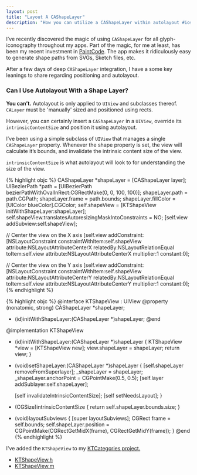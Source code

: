 ```yaml
---
layout: post
title: "Layout A CAShapeLayer"
description: "How you can utilize a CAShapeLayer within autolayout #ios"
---
```


I’ve recently discovered the magic of using `CAShapeLayer` for all glyph-iconography throughout my apps. Part of the magic, for me at least, has been my recent investment in [PaintCode](www.paintcodeapp.com). The app makes it ridiculously easy to generate shape paths from SVGs, Sketch files, etc.

After a few days of deep `CAShapeLayer` integration, I have a some key leanings to share regarding positioning and autolayout.

### Can I Use Autolayout With a Shape Layer?

**You can’t.** Autolayout is only applied to `UIView` and subclasses thereof. `CALayer` must be 'manually' sized and positioned using rects.

However, you can certainly insert a `CAShapeLayer` in a `UIView`, override its `intrinsicContentSize` and position it using autolayout.

I’ve been using a simple subclass of `UIView` that manages a single `CAShapeLayer` property. Whenever the shape property is set, the view will calculate it’s bounds, and invalidate the intrinsic content size of the view.

`intrinsicContentSize` is what autolayout will look to for understanding the size of the view.

{% highlight objc %}
CAShapeLayer *shapeLayer = [CAShapeLayer layer];
UIBezierPath *path = [UIBezierPath bezierPathWithOvalInRect:CGRectMake(0, 0, 100, 100)];
shapeLayer.path = path.CGPath;
shapeLayer.frame = path.bounds;
shapeLayer.fillColor = [UIColor blueColor].CGColor;
self.shapeView = [KTShapeView initWithShapeLayer:shapeLayer];
self.shapeView.translatesAutoresizingMaskIntoConstraints = NO;
[self.view addSubview:self.shapeView];

// Center the view on the X axis
[self.view addConstraint:[NSLayoutConstraint constraintWithItem:self.shapeView
                                                      attribute:NSLayoutAttributeCenterX
                                                      relatedBy:NSLayoutRelationEqual
                                                         toItem:self.view
                                                      attribute:NSLayoutAttributeCenterX
                                                     multiplier:1
                                                       constant:0];

// Center the view on the Y axis
[self.view addConstraint:[NSLayoutConstraint constraintWithItem:self.shapeView
                                                      attribute:NSLayoutAttributeCenterY
                                                      relatedBy:NSLayoutRelationEqual
                                                         toItem:self.view
                                                      attribute:NSLayoutAttributeCenterY
                                                     multiplier:1
                                                       constant:0];
{% endhighlight %}

{% highlight objc %}
@interface KTShapeView : UIView
@property (nonatomic, strong) CAShapeLayer *shapeLayer;
+ (id)initWithShapeLayer:(CAShapeLayer *)shapeLayer;
@end

@implementation KTShapeView

+ (id)initWithShapeLayer:(CAShapeLayer *)shapeLayer
{
  KTShapeView *view = [KTShapeView new];
  view.shapeLayer = shapeLayer;
  return view;
}

- (void)setShapeLayer:(CAShapeLayer *)shapeLayer
{
  [self.shapeLayer removeFromSuperlayer];
  _shapeLayer = shapeLayer;
  _shapeLayer.anchorPoint = CGPointMake(0.5, 0.5);
  [self.layer addSublayer:self.shapeLayer];

  [self invalidateIntrinsicContentSize];
  [self setNeedsLayout];
}

- (CGSize)intrinsicContentSize
{
  return self.shapeLayer.bounds.size;
}

- (void)layoutSubviews
{
  [super layoutSubviews];
  CGRect frame = self.bounds;
  self.shapeLayer.position = CGPointMake(CGRectGetMidX(frame), CGRectGetMidY(frame));
}
@end
{% endhighlight %}

I've added the `KTShapeView` to my [KTCategories project.](https://github.com/keighl/KTCategories)

* [KTShapeView.h](https://github.com/keighl/KTCategories/blob/master/KTCategories/KTShapeView.h)
* [KTShapeView.m](https://github.com/keighl/KTCategories/blob/master/KTCategories/KTShapeView.m)